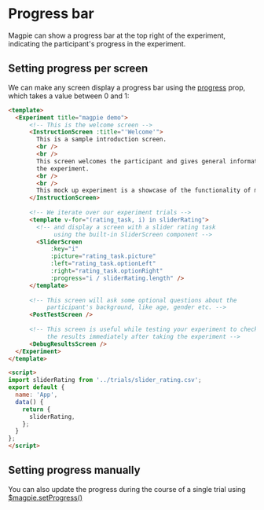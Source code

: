 # Progress bar
Magpie can show a progress bar at the top right of the experiment, indicating the participant's progress in the experiment.

## Setting progress per screen
We can make any screen display a progress bar using the [progress](https://reference.magpie-experiments.org/#screen) prop,
which takes a value between 0 and 1:

```html
<template>
  <Experiment title="magpie demo">
      <!-- This is the welcome screen -->
      <InstructionScreen :title="'Welcome'">
        This is a sample introduction screen.
        <br />
        <br />
        This screen welcomes the participant and gives general information about
        the experiment.
        <br />
        <br />
        This mock up experiment is a showcase of the functionality of magpie.
      </InstructionScreen>
    
      <!-- We iterate over our experiment trials -->
      <template v-for="(rating_task, i) in sliderRating">
        <!-- and display a screen with a slider rating task
             using the built-in SliderScreen component -->
        <SliderScreen
            :key="i"
            :picture="rating_task.picture"
            :left="rating_task.optionLeft"
            :right="rating_task.optionRight" 
            :progress="i / sliderRating.length" />
      </template>
    
      <!-- This screen will ask some optional questions about the
           participant's background, like age, gender etc. -->
      <PostTestScreen />
    
      <!-- This screen is useful while testing your experiment to check
           the results immediately after taking the experiment -->
      <DebugResultsScreen />
  </Experiment>
</template>

<script>
import sliderRating from '../trials/slider_rating.csv';
export default {
  name: 'App',
  data() {
    return {
      sliderRating,
    };
  }
};
</script>
```

## Setting progress manually
You can also update the progress during the course of a single trial using [$magpie.setProgress()](https://reference.magpie-experiments.org/#Magpie+setProgress)
